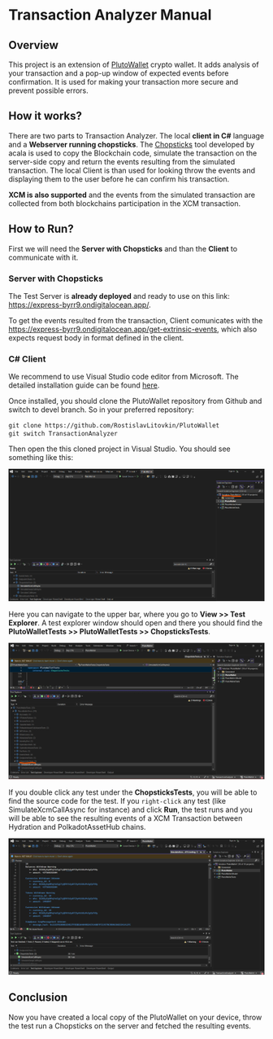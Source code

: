 # Transaction Analyzer Manual

## Overview

This project is an extension of [PlutoWallet](https://play.google.com/store/apps/details?id=com.rostislavlitovkin.plutowallet&hl=cs) crypto wallet. It adds analysis of your transaction and a pop-up window of expected events before confirmation. It is used for making your transaction more secure and prevent possible errors.

## How it works?

There are two parts to Transaction Analyzer. The local **client in C#** language and a **Webserver running chopsticks**. The [Chopsticks](https://github.com/AcalaNetwork/chopsticks) tool developed by acala is used to copy the Blockchain code, simulate the transaction on the server-side copy and return the events resulting from the simulated transaction. The local Client is than used for looking throw the events and displaying them to the user before he can confirm his transaction.

**XCM is also supported** and the events from the simulated transaction are collected from both blockchains participation in the XCM transaction.

## How to Run?

First we will need the **Server with Chopsticks** and than the **Client** to communicate with it.

### Server with Chopsticks

The Test Server is **already deployed** and ready to use on this link: https://express-byrr9.ondigitalocean.app/.

To get the events resulted from the transaction, Client comunicates with the https://express-byrr9.ondigitalocean.app/get-extrinsic-events, which also expects request body in format defined in the client.

### C# Client

We recommend to use Visual Studio code editor from Microsoft. The detailed installation guide can be found [here](https://learn.microsoft.com/en-us/visualstudio/install/install-visual-studio?view=vs-2022).

Once installed, you should clone the PlutoWallet repository from Github and switch to devel branch. So in your preferred repository:

```
git clone https://github.com/RostislavLitovkin/PlutoWallet
git switch TransactionAnalyzer
```

Then open the this cloned project in Visual Studio. You should see something like this:

![Alt Text](/images/opened_plutowallet.png)

Here you can navigate to the upper bar, where you go to **View >> Test Explorer**. A test explorer window should open and there you should find the **PlutoWalletTests >> PlutoWalletTests >> ChopsticksTests**.

![Alt Text](/images/tests_location.png)

If you double click any test under the **ChopsticksTests**, you will be able to find the source code for the test. If you `right-click` any test (like SimulateXcmCallAsync for instance) and click **Run**, the test runs and you will be able to see the resulting events of a XCM Transaction between Hydration and PolkadotAssetHub chains.

![Alt Text](/images/run_test.png)

## Conclusion

Now you have created a local copy of the PlutoWallet on your device, throw the test run a Chopsticks on the server and fetched the resulting events.
